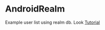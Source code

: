 # AndroidRealm
Example user list using realm db. Look [Tutorial][id]

[id]:http://www.theappguruz.com/blog/realm-mobile-database-implementation-in-android
